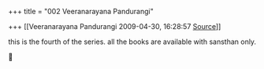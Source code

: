 +++
title = "002 Veeranarayana Pandurangi"

+++
[[Veeranarayana Pandurangi	2009-04-30, 16:28:57 [Source](https://groups.google.com/g/bvparishat/c/5iCy4-R2qzw)]]



this is the fourth of the series. all the books are available with sansthan only.



